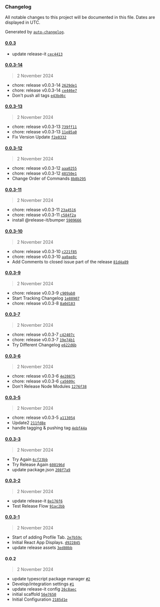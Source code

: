 ### Changelog

All notable changes to this project will be documented in this file. Dates are displayed in UTC.

Generated by [`auto-changelog`](https://github.com/CookPete/auto-changelog).

#### [0.0.3](https://github.com/ydtb-wp/ydtb-link-in-bio/compare/0.0.3-14...0.0.3)

- update release-it [`cec4413`](https://github.com/ydtb-wp/ydtb-link-in-bio/commit/cec441352f475409b46f7842d8f990c7571a2514)

#### [0.0.3-14](https://github.com/ydtb-wp/ydtb-link-in-bio/compare/0.0.3-13...0.0.3-14)

> 2 November 2024

- chore: release v0.0.3-14 [`2629de1`](https://github.com/ydtb-wp/ydtb-link-in-bio/commit/2629de1504ad314b9fea9371fd3c4468c5563010)
- chore: release v0.0.3-14 [`ce446e7`](https://github.com/ydtb-wp/ydtb-link-in-bio/commit/ce446e7cd8b9adadf07cec70152f82fabe748373)
- Don't push all tags [`e43bd6c`](https://github.com/ydtb-wp/ydtb-link-in-bio/commit/e43bd6c47d8d5dc76d9975158df4b67bd9c9ac41)

#### [0.0.3-13](https://github.com/ydtb-wp/ydtb-link-in-bio/compare/0.0.3-12...0.0.3-13)

> 2 November 2024

- chore: release v0.0.3-13 [`739ff11`](https://github.com/ydtb-wp/ydtb-link-in-bio/commit/739ff11d73853d3322733defa9dd52aa3cf2c6cb)
- chore: release v0.0.3-13 [`11e85a0`](https://github.com/ydtb-wp/ydtb-link-in-bio/commit/11e85a0a4f3af0cc231233193ec7525ba9adc754)
- Fix Version Update [`f2e0332`](https://github.com/ydtb-wp/ydtb-link-in-bio/commit/f2e0332b856c1c43783eafededcb833acdd10632)

#### [0.0.3-12](https://github.com/ydtb-wp/ydtb-link-in-bio/compare/0.0.3-11...0.0.3-12)

> 2 November 2024

- chore: release v0.0.3-12 [`aaa0255`](https://github.com/ydtb-wp/ydtb-link-in-bio/commit/aaa02556c337596fcd2284b1c844ea52eafe8e0b)
- chore: release v0.0.3-12 [`48150e1`](https://github.com/ydtb-wp/ydtb-link-in-bio/commit/48150e10a40033ecacbee67c791744fd1def8d58)
- Change Order of Commands [`8b8b295`](https://github.com/ydtb-wp/ydtb-link-in-bio/commit/8b8b2956b4c6771c8ce3eec6ae339b2b723380d9)

#### [0.0.3-11](https://github.com/ydtb-wp/ydtb-link-in-bio/compare/0.0.3-10...0.0.3-11)

> 2 November 2024

- chore: release v0.0.3-11 [`23a4516`](https://github.com/ydtb-wp/ydtb-link-in-bio/commit/23a4516a2aae815d293004d9751af8e2cc20fdbf)
- chore: release v0.0.3-11 [`c584f2a`](https://github.com/ydtb-wp/ydtb-link-in-bio/commit/c584f2a2da5aa17e74fc7147353ef669a423037c)
- install @release-it/bumper [`5909666`](https://github.com/ydtb-wp/ydtb-link-in-bio/commit/5909666229349cee331116f7acc489b60c566fe0)

#### [0.0.3-10](https://github.com/ydtb-wp/ydtb-link-in-bio/compare/0.0.3-9...0.0.3-10)

> 2 November 2024

- chore: release v0.0.3-10 [`c221f85`](https://github.com/ydtb-wp/ydtb-link-in-bio/commit/c221f858827a4cb2dc1ec5616c1e9685b52886f5)
- chore: release v0.0.3-10 [`aa0ae8c`](https://github.com/ydtb-wp/ydtb-link-in-bio/commit/aa0ae8cd7ee01fe8af1ac6db7db0c339c9528c19)
- Add Comments to closed issue part of the release [`81d4a89`](https://github.com/ydtb-wp/ydtb-link-in-bio/commit/81d4a89501d032151973e99c2b70e357db753add)

#### [0.0.3-9](https://github.com/ydtb-wp/ydtb-link-in-bio/compare/0.0.3-7...0.0.3-9)

> 2 November 2024

- chore: release v0.0.3-9 [`c909ab0`](https://github.com/ydtb-wp/ydtb-link-in-bio/commit/c909ab0db37e50795dff5eb5fb45af47da96bacd)
- Start Tracking Changelog [`1e88907`](https://github.com/ydtb-wp/ydtb-link-in-bio/commit/1e88907e81dbcb46d230bfe8de7051b5ec20116f)
- chore: release v0.0.3-8 [`8a0d183`](https://github.com/ydtb-wp/ydtb-link-in-bio/commit/8a0d1836b3de4020384612a3f4dd28082b6bb582)

#### [0.0.3-7](https://github.com/ydtb-wp/ydtb-link-in-bio/compare/0.0.3-6...0.0.3-7)

> 2 November 2024

- chore: release v0.0.3-7 [`c42407c`](https://github.com/ydtb-wp/ydtb-link-in-bio/commit/c42407c478f22634ced8616ddc5499f04efbb47d)
- chore: release v0.0.3-7 [`19e74b1`](https://github.com/ydtb-wp/ydtb-link-in-bio/commit/19e74b111f4b4c6520ef64c580258692da64e1c0)
- Try Different Changelog [`e622d6b`](https://github.com/ydtb-wp/ydtb-link-in-bio/commit/e622d6b91308ea9b0fd4a2860ef35a2ea445f674)

#### [0.0.3-6](https://github.com/ydtb-wp/ydtb-link-in-bio/compare/0.0.3-5...0.0.3-6)

> 2 November 2024

- chore: release v0.0.3-6 [`4e20875`](https://github.com/ydtb-wp/ydtb-link-in-bio/commit/4e20875ddd733647e48b31c4512d790a6c31d78b)
- chore: release v0.0.3-6 [`ca5609c`](https://github.com/ydtb-wp/ydtb-link-in-bio/commit/ca5609c6610ad9a1a56125d0e74a1792bb482b7d)
- Don't Release Node Modules [`1276f38`](https://github.com/ydtb-wp/ydtb-link-in-bio/commit/1276f38ba2846734a3f916c3c0e774e81c38b474)

#### [0.0.3-5](https://github.com/ydtb-wp/ydtb-link-in-bio/compare/0.0.3-3...0.0.3-5)

> 2 November 2024

- chore: release v0.0.3-5 [`a113054`](https://github.com/ydtb-wp/ydtb-link-in-bio/commit/a1130543d8aae76fb113039d1b2a12ad545284e8)
- Update2 [`211fd8e`](https://github.com/ydtb-wp/ydtb-link-in-bio/commit/211fd8e8ad06185316591d7cd9069c6ad443e8c9)
- handle tagging & pushing tag [`4ebf44a`](https://github.com/ydtb-wp/ydtb-link-in-bio/commit/4ebf44ada2375b2e656439a91d97f5642c053773)

#### [0.0.3-3](https://github.com/ydtb-wp/ydtb-link-in-bio/compare/0.0.3-2...0.0.3-3)

> 2 November 2024

- Try Again [`6cf23bb`](https://github.com/ydtb-wp/ydtb-link-in-bio/commit/6cf23bbb075776f2d8e1b84bf72934e99f45cb1a)
- Try Release Again [`608196d`](https://github.com/ydtb-wp/ydtb-link-in-bio/commit/608196dc0491545e827e0fb7cb3621ed65336ec0)
- update package.json [`208f7a9`](https://github.com/ydtb-wp/ydtb-link-in-bio/commit/208f7a9c96eba0e8f4fb75e431f525c9437feb41)

#### [0.0.3-2](https://github.com/ydtb-wp/ydtb-link-in-bio/compare/0.0.3-1...0.0.3-2)

> 2 November 2024

- update release-it [`8e176f6`](https://github.com/ydtb-wp/ydtb-link-in-bio/commit/8e176f615001c681ab0b137eb59da67288c51ca2)
- Test Release Flow [`91ac2bb`](https://github.com/ydtb-wp/ydtb-link-in-bio/commit/91ac2bbe9ec62f2868d0bcb2750383ad434b26bb)

#### [0.0.3-1](https://github.com/ydtb-wp/ydtb-link-in-bio/compare/0.0.2...0.0.3-1)

> 2 November 2024

- Start of adding Profile Tab. [`2e7b59c`](https://github.com/ydtb-wp/ydtb-link-in-bio/commit/2e7b59c946b7b6be6ccb4e5f5e66d46ca67b02a6)
- Initial React App Displays. [`d922845`](https://github.com/ydtb-wp/ydtb-link-in-bio/commit/d9228451f6e27116a682a6664d1e2f4219844d4f)
- update release assets [`3ed80bb`](https://github.com/ydtb-wp/ydtb-link-in-bio/commit/3ed80bb3677f2cf32723397d0c02a4bfbf618bfd)

#### 0.0.2

> 2 November 2024

- update typescript package manager [`#2`](https://github.com/ydtb-wp/ydtb-link-in-bio/pull/2)
- Develop/integration settings [`#1`](https://github.com/ydtb-wp/ydtb-link-in-bio/pull/1)
- update release-it config [`26c8aec`](https://github.com/ydtb-wp/ydtb-link-in-bio/commit/26c8aec1ed0456296c4896d30ee674ea5b128c0d)
- initial scaffold [`56e7650`](https://github.com/ydtb-wp/ydtb-link-in-bio/commit/56e7650a88a1e096dce4aa173d35b0c91ce6e054)
- Initial Configuration [`2185d1e`](https://github.com/ydtb-wp/ydtb-link-in-bio/commit/2185d1e39cd8d1767dce0f2ab36ded5649b60cdd)
